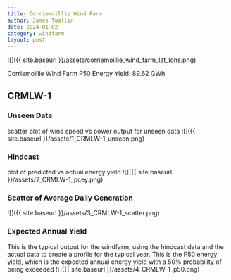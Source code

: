 ```yaml
---
title: Corriemoillie Wind Farm
author: James Twallin
date: 2024-01-02
category: windfarm
layout: post
---
```

![]({{ site.baseurl }}/assets/corriemoillie_wind_farm_lat_lons.png)

Corriemoillie Wind Farm P50 Energy Yield: 89.62 GWh

CRMLW-1
-------------
### Unseen Data 
scatter plot of wind speed vs power output for unseen data
![]({{ site.baseurl }}/assets/1_CRMLW-1_unseen.png)
### Hindcast 
plot of predicted vs actual energy yield
![]({{ site.baseurl }}/assets/2_CRMLW-1_pcey.png)
### Scatter of Average Daily Generation 

![]({{ site.baseurl }}/assets/3_CRMLW-1_scatter.png)
### Expected Annual Yield 
This is the typical output for the windfarm, using the hindcast data and the actual data to create a profile for the typical year. This is the P50 energy yield, which is the expected annual energy yield with a 50% probability of being exceeded
![]({{ site.baseurl }}/assets/4_CRMLW-1_p50.png)

